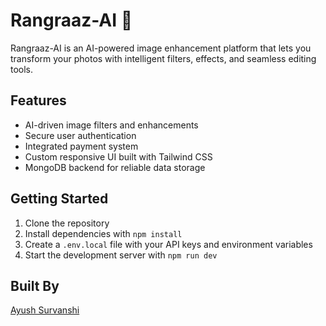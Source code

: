 # Rangraaz-AI 🎨

Rangraaz-AI is an AI-powered image enhancement platform that lets you transform your photos with intelligent filters, effects, and seamless editing tools.

## Features
- AI-driven image filters and enhancements
- Secure user authentication
- Integrated payment system
- Custom responsive UI built with Tailwind CSS
- MongoDB backend for reliable data storage

## Getting Started

1. Clone the repository  
2. Install dependencies with `npm install`  
3. Create a `.env.local` file with your API keys and environment variables  
4. Start the development server with `npm run dev`  

## Built By  
[Ayush Survanshi](https://github.com/Ayushsurvanshi)

